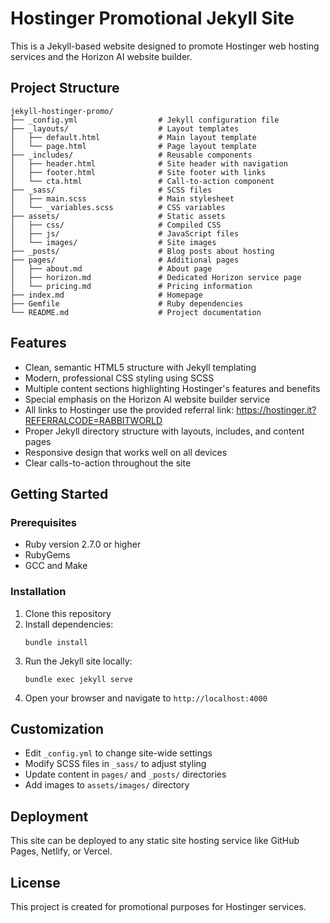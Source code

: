 # Hostinger Promotional Jekyll Site

This is a Jekyll-based website designed to promote Hostinger web hosting services and the Horizon AI website builder.

## Project Structure

```
jekyll-hostinger-promo/
├── _config.yml                  # Jekyll configuration file
├── _layouts/                    # Layout templates
│   ├── default.html             # Main layout template
│   └── page.html                # Page layout template
├── _includes/                   # Reusable components
│   ├── header.html              # Site header with navigation
│   ├── footer.html              # Site footer with links
│   └── cta.html                 # Call-to-action component
├── _sass/                       # SCSS files
│   ├── main.scss                # Main stylesheet
│   └── _variables.scss          # CSS variables
├── assets/                      # Static assets
│   ├── css/                     # Compiled CSS
│   ├── js/                      # JavaScript files
│   └── images/                  # Site images
├── _posts/                      # Blog posts about hosting
├── pages/                       # Additional pages
│   ├── about.md                 # About page
│   ├── horizon.md               # Dedicated Horizon service page
│   └── pricing.md               # Pricing information
├── index.md                     # Homepage
├── Gemfile                      # Ruby dependencies
└── README.md                    # Project documentation
```

## Features

- Clean, semantic HTML5 structure with Jekyll templating
- Modern, professional CSS styling using SCSS
- Multiple content sections highlighting Hostinger's features and benefits
- Special emphasis on the Horizon AI website builder service
- All links to Hostinger use the provided referral link: https://hostinger.it?REFERRALCODE=RABBITWORLD
- Proper Jekyll directory structure with layouts, includes, and content pages
- Responsive design that works well on all devices
- Clear calls-to-action throughout the site

## Getting Started

### Prerequisites

- Ruby version 2.7.0 or higher
- RubyGems
- GCC and Make

### Installation

1. Clone this repository
2. Install dependencies:
   ```
   bundle install
   ```
3. Run the Jekyll site locally:
   ```
   bundle exec jekyll serve
   ```
4. Open your browser and navigate to `http://localhost:4000`

## Customization

- Edit `_config.yml` to change site-wide settings
- Modify SCSS files in `_sass/` to adjust styling
- Update content in `pages/` and `_posts/` directories
- Add images to `assets/images/` directory

## Deployment

This site can be deployed to any static site hosting service like GitHub Pages, Netlify, or Vercel.

## License

This project is created for promotional purposes for Hostinger services.
